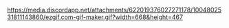 https://media.discordapp.net/attachments/622019376027271178/1004802531811143860/ezgif.com-gif-maker.gif?width=668&height=467
